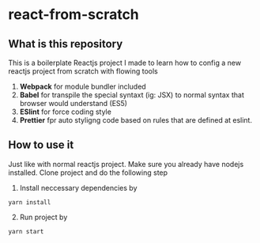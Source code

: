 # react-from-scratch

## What is this repository

This is a boilerplate Reactjs project I made to learn how to config a new reactjs project from scratch with flowing tools

1. **Webpack** for module bundler included
2. **Babel** for transpile the special syntaxt (ig: JSX) to normal syntax that browser would understand (ES5)
3. **ESlint** for force coding style 
4. **Prettier** fpr auto styligng code based on rules that are defined at eslint. 

## How to use it 

Just like with normal reactjs project. Make sure you already have nodejs installed. Clone project and do the following step 

1. Install neccessary dependencies by 

```terminal
yarn install
```

2. Run project by 

```terminal
yarn start
```
